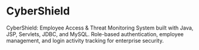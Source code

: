 # CyberShield
CyberShield: Employee Access &amp; Threat Monitoring System built with Java, JSP, Servlets, JDBC, and MySQL. Role-based authentication, employee management, and login activity tracking for enterprise security.
